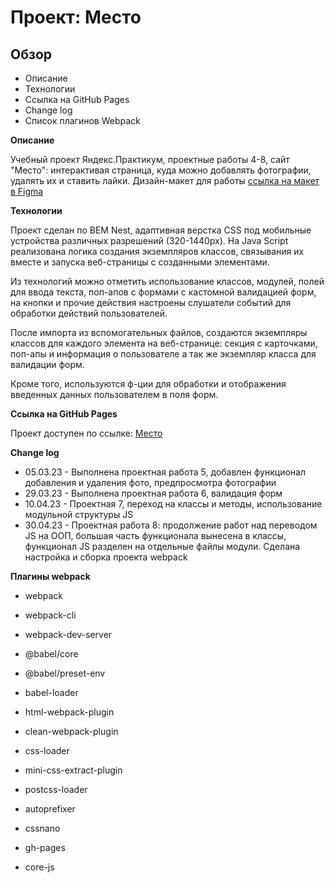 # Проект: Место

## Обзор
* Описание
* Технологии
* Ссылка на GitHub Pages
* Change log
* Список плагинов Webpack

**Описание**

Учебный проект Яндекс.Практикум, проектные работы 4-8, сайт "Место": интерактивая страница, куда можно добавлять фотографии, удалять их и ставить лайки.
Дизайн-макет для работы [ссылка на макет в Figma](https://www.figma.com/file/2cn9N9jSkmxD84oJik7xL7/JavaScript.-Sprint-4?node-id=0%3A1)

**Технологии**

Проект сделан по BEM Nest, адаптивная верстка CSS под мобильные устройства различных разрешений (320-1440px).
На Java Script реализована логика создания экземпляров классов, связывания их вместе и запуска веб-страницы с созданными элементами.

Из технологий можно отметить использование классов, модулей, полей для ввода текста, поп-апов с формами с кастомной валидацией форм, на кнопки и прочие действия настроены слушатели событий для обработки действий пользователей.

После импорта из вспомогательных файлов, создаются экземпляры классов для каждого элемента на веб-странице: секция с карточками, поп-апы и информация о пользователе а так же экземпляр класса для валидации форм.

Кроме того, используются ф-ции для обработки и отображения введенных данных пользователем в поля форм.

**Ссылка на GitHub Pages**

Проект доступен по ссылке:
[Место](bta1991.github.io/mesto/)

**Change log**
- 05.03.23 - Выполнена проектная работа 5, добавлен функционал добавления и удаления фото, предпросмотра фотографии
- 29.03.23 - Выполнена проектная работа 6, валидация форм
- 10.04.23 - Проектная 7, переход на классы и методы, использование модульной структуры JS
- 30.04.23 - Проектная работа 8: продолжение работ над переводом JS на ООП, большая часть функционала вынесена в классы, функционал JS разделен на отдельные файлы модули. Сделана настройка и сборка проекта webpack


**Плагины webpack**
+ webpack
+ webpack-cli
+ webpack-dev-server
+ @babel/core
+ @babel/preset-env
+ babel-loader
+ html-webpack-plugin
+ clean-webpack-plugin
+ css-loader
+ mini-css-extract-plugin
+ postcss-loader
+ autoprefixer
+ cssnano
+ gh-pages

+ core-js
